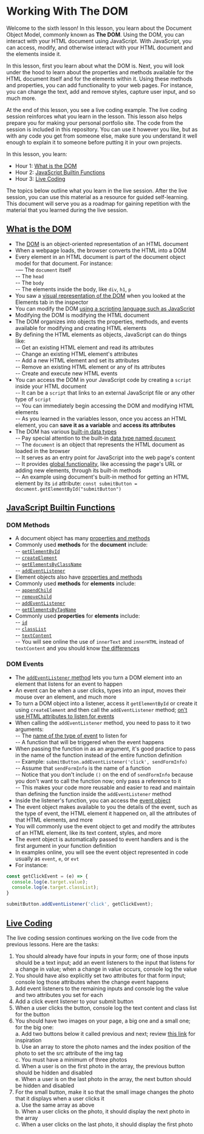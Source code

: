 # Working With The DOM

Welcome to the sixth lesson! In this lesson, you learn about the Document Object Model, commonly known as **The DOM**. Using the DOM, you can interact with your HTML document using JavaScript. With JavaScript, you can access, modify, and otherwise interact with your HTML document and the elements inside it.

In this lesson, first you learn about what the DOM is. Next, you will look under the hood to learn about the properties and methods available for the HTML document itself and for the elements within it. Using these methods and properties, you can add functionality to your web pages. For instance, you can change the text, add and remove styles, capture user input, and so much more.  

At the end of this lesson, you see a live coding example. The live coding session reinforces what you learn in the lesson. This lesson also helps prepare you for making your personal portfolio site. The code from the session is included in this repository. You can use it however you like, but as with any code you get from someone else, make sure you understand it well enough to explain it to someone before putting it in your own projects.  

In this lesson, you learn:  

- Hour 1: [What is the DOM](#what-is-the-dom)     
- Hour 2: [JavaScript Builtin Functions](#javascript-builtin-functions)   
- Hour 3: [Live Coding](#live-coding)  

The topics below outline what you learn in the live session. After the live session, you can use this material as a resource for guided self-learning. This document will serve you as a roadmap for gaining repetition with the material that you learned during the live session.   

## [What is the DOM](#what-is-the-dom)    

- The [DOM](https://www.w3schools.com/js/js_htmldom.asp) is an object-oriented representation of an HTML document 
- When a webpage loads, the browser converts the HTML into a DOM  
- Every element in an HTML document is part of the document object model for that document. For instance:  
    -— The `document` itself  
    -- The `head`  
    -- The `body`  
    -- The elements inside the body, like `div`, `h1`, `p`  
- You saw a [visual representation of the DOM](https://css-tricks.com/dom/) when you looked at the Elements tab in the inspector  
- You can modify the DOM [using a scripting language such as JavaScript](https://developer.mozilla.org/en-US/docs/Web/API/Document_Object_Model/Introduction#dom_and_javascript)  
- Modifying the DOM is modifying the HTML document  
- The DOM organizes into objects the properties, methods, and events available for modifying and creating HTML elements       
- By defining the HTML elements as objects, JavaScript can do things like:  
  -- Get an existing HTML element and read its attributes  
  -- Change an existing HTML element's attributes    
  -- Add a new HTML element and set its attributes   
  -- Remove an existing HTML element or any of its attributes    
  -- Create and execute new HTML events    
- You can access the DOM in your JavaScript code by creating a `script` inside your HTML document    
  -- It can be a `script` that links to an external JavaScript file or any other type of `script`   
  -- You can immediately begin accessing the DOM and modifying HTML elements  
  -- As you learned in the variables lesson, once you access an HTML element, you can **save it as a variable** and **access its attributes**    
- The DOM has various [built-in data types](https://developer.mozilla.org/en-US/docs/Web/API/Document_Object_Model/Introduction#important_data_types)    
  -- Pay special attention to the built-in [data type named `document`](https://developer.mozilla.org/en-US/docs/Web/API/Document)  
  -- The `document` is an object that represents the HTML document as loaded in the browser  
  -- It serves as an entry point for JavaScript into the web page's content    
  -- It provides [global functionality](https://developer.mozilla.org/en-US/docs/Web/API/Document#properties), like accessing the page's URL or adding new elements, through its built-in methods     
  -- An example using document's built-in method for getting an HTML element by its `id` attribute: `const submitButton = document.getElementById("submitButton")`  
 
## [JavaScript Builtin Functions](#javascript-builtin-functions)    

### DOM Methods    

- A document object has many [properties and methods](https://www.w3schools.com/jsref/dom_obj_document.asp)  
- Commonly used **methods** for the **document** include:    
  -- [`getElementById`](https://www.w3schools.com/jsref/met_document_getelementbyid.asp)    
  -- [`createElement`](https://www.w3schools.com/jsref/met_document_createelement.asp)    
  -- [`getElementsByClassName`](https://www.w3schools.com/jsref/met_document_getelementsbyclassname.asp)    
  -- [`addEventListener`](https://www.w3schools.com/jsref/met_document_addeventlistener.asp)    
- Element objects also have [properties and methods](https://www.w3schools.com/jsref/dom_obj_all.asp)     
- Commonly used **methods** for **elements** include:    
  -- [`appendChild`](https://www.w3schools.com/jsref/met_node_appendchild.asp)    
  -- [`removeChild`](w3schools.com/jsref/met_node_removechild.asp)    
  -- [`addEventListener`](https://www.w3schools.com/jsref/met_element_addeventlistener.asp)    
  -- [`getElementsByTagName`](https://www.w3schools.com/jsref/met_element_getelementsbytagname.asp)    
- Commonly used **properties** for **elements** include:    
 -- [`id`](https://www.w3schools.com/jsref/prop_html_id.asp)    
 -- [`classList`](https://www.w3schools.com/jsref/prop_element_classlist.asp)    
 -- [`textContent`](https://www.w3schools.com/jsref/prop_node_textcontent.asp)    
 -- You will see online the use of `innerText` and `innerHTML` instead of `textContent` and you should know [the differences](https://developer.mozilla.org/en-US/docs/Web/API/Node/textContent)    

### DOM Events    

- The [`addEventListener` method](https://www.w3schools.com/js/js_htmldom_eventlistener.asp) lets you turn a DOM element into an element that listens for an event to happen    
- An event can be when a user clicks, types into an input, moves their mouse over an element, and much more    
- To turn a DOM object into a listener, access it `getElementById` or create it using `createElement` and then call the `addEventListener` method; [on't use HTML attributes to listen for events](https://developer.mozilla.org/en-US/docs/Learn/JavaScript/Building_blocks/Events#what_mechanism_should_i_use)     
- When calling the `addEventListener` method, you need to pass to it two arguments:  
    -- The [name of the type of event](https://www.w3schools.com/jsref/dom_obj_event.asp) to listen for    
    -- A function that will be triggered when the event happens    
- When passing the function in as an argument, it's good practice to pass in the name of the function instead of the entire function definition    
  -- Example: `submitButton.addEventListener('click', sendFormInfo)`   
  -- Assume that `sendFormInfo` is the name of a function   
  -- Notice that you don't include `()` on the end of `sendFormInfo` because you don't want to call the function now; only pass a reference to it    
  -- This makes your code more reusable and easier to read and maintain than defining the function inside the `addEventListener` method    
- Inside the listener's function, you can access the [event object](https://developer.mozilla.org/en-US/docs/Learn/JavaScript/Building_blocks/Events#event_objects)     
- The event object makes available to you the details of the event, such as the type of event, the HTML element it happened on, all the attributes of that HTML elements, and more    
- You will commonly use the event object to get and modify the attributes of an HTML element, like its text content, styles, and more    
- The event object is automatically passed to event handlers and is the first argument in your function definition    
- In examples online, you will see the event object represented in code usually as `event`, `e`, or `evt`  
- For instance:    

```javascript
const getClickEvent = (e) => {
  console.log(e.target.value);
  console.log(e.target.classList);
}

submitButton.addEventListener('click', getClickEvent);
```

## [Live Coding](#live-coding)   

The live coding session continues working on the live code from the previous lessons. Here are the tasks:  

1.  You should already have four inputs in your form; one of those inputs should be a text input; add an event listeners to the input that listens for a change in value; when a change in value occurs, console log the value  
2. You should have also explicitly set two attributes for that form input; console log those attributes when the change event happens    
3. Add event listeners to the remaining inputs and console log the value and two attributes you set for each    
4. Add a click event listener to your submit button    
5. When a user clicks the button, console log the text content and class list for the button    
6. You should have two images on your page, a big one and a small one; for the big one:    
    a. Add two buttons below it called previous and next; review [this link](https://frontendmasters.github.io/bootcamp/interactive) for inspiration  
    b. Use an array to store the photo names and the index position of the photo to set the src attribute of the img tag    
    c. You must have a minimum of three photos     
    d. When a user is on the first photo in the array, the previous button should be hidden and disabled    
    e. When a user is on the last photo in the array, the next button should be hidden and disabled    
7. For the small button, make it so that the small image changes the photo that it displays when a user clicks it    
    a. Use the same array as above    
    b. When a user clicks on the photo, it should display the next photo in the array    
    c. When a user clicks on the last photo, it should display the first photo     

